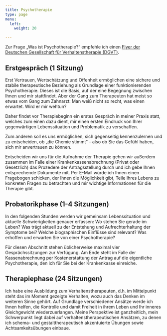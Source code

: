 ```yaml
---
title: Psychotherapie
type: page
menu:
  left:
    weight: 20

---
```

Zur Frage „Was ist Psychotherapie?“ empfehle ich einen [Flyer der Deutschen Gesellschaft für Verhaltenstherapie (DGVT)](http://www.dgvt.de/fileadmin/user_upload/Dokumente/Was_ist_Psychotherapie.pdf).

## Erstgespräch (1 Sitzung) ##

Erst Vertrauen, Wertschätzung und Offenheit ermöglichen eine sichere und stabile therapeutische Beziehung als Grundlage einer funktionierenden Psychotherapie. Dieses ist die Basis, auf der eine Begegnung zwischen Ihnen und mir stattfindet. Aber der Gang zum Therapeuten hat meist so etwas vom Gang zum Zahnarzt: Man weiß nicht so recht, was einen erwartet. Wird er mir wehtun?

Daher findet vor Therapiebeginn ein erstes Gespräch in meiner Praxis statt, welches zum einen dazu dient, mir einen ersten Eindruck von Ihrer gegenwärtigen Lebenssituation und Problematik zu verschaffen.

Zum anderen soll es uns ermöglichen, sich gegenseitig kennenzulernen und zu entscheiden, ob „die Chemie stimmt“ – also ob Sie das Gefühl haben, sich mir anvertrauen zu können.

Entscheiden wir uns für die Aufnahme der Therapie gehen wir außerdem zusammen im Falle einer Krankenkassenabrechnung (Privat oder Gesetzlich) das Prozedere der Antragsstellung durch und ich gebe Ihnen entsprechende Dokumente mit. Per E-Mail würde ich Ihnen einen Fragebogen schicken, der Ihnen die Möglichkeit gibt, Teile Ihres Lebens zu konkreten Fragen zu betrachten und mir wichtige Informationen für die Therapie gibt.

## Probatorikphase (1-4 Sitzungen) ##

In den folgenden Stunden werden wir gemeinsam Lebenssituation und aktuelle Schwierigkeiten genauer erfassen: Wo stehen Sie gerade im Leben? Was trägt aktuell zu der Entstehung und Aufrechterhaltung der Symptome bei? Welche biographischen Einflüsse sind relevant? Was erhoffen und erwarten Sie von einer Psychotherapie?

Für diesen Abschnitt stehen üblicherweise maximal vier Gesprächssitzungen zur Verfügung. Am Ende steht im Falle der Kassenabrechnung per Kostenerstattung der Antrag auf die eigentliche Psychotherapie, den ich für Sie bei der Krankenkasse einreiche.

## Therapiephase (24 Sitzungen) ##

Ich habe eine Ausbildung zum Verhaltenstherapeuten, d.h. im Mittelpunkt steht das im Moment gezeigte Verhalten, wozu auch das Denken im weiteren Sinne gehört. Auf Grundlage verschiedener Ansätze werde ich Ihnen helfen, die Kontrolle und damit Freiheit in ihrem Leben und Ihr inneres Gleichgewicht wiederzuerlangen. Meine Perspektive ist ganzheitlich, mein Schwerpunkt liegt dabei auf verhaltenstherapeutischen Ansätzen, zu denen ich schema- und gestalttherapeutisch akzentuierte Übungen sowie Achtsamkeitsübungen einbaue.
